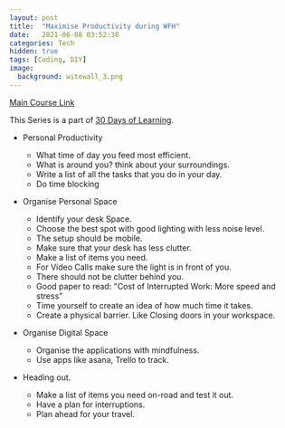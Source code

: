 ```yaml
---
layout: post
title:  "Maximise Productivity during WFH"
date:   2021-06-08 03:52:38
categories: Tech
hidden: true
tags: [Coding, DIY]
image:
  background: witewall_3.png
---
```


[Main Course Link](https://www.linkedin.com/learning/organizing-your-remote-office-for-maximum-productivity/)

This Series is a part of [30 Days of Learning](https://www.notion.so/yogeshpandey/June-30-Days-of-Learning-65a60adfdd504eb2b989649fef13e6d2).


- Personal Productivity 
  - What time of day you feed most efficient.
  - What is around you? think about your surroundings. 
  - Write a list of all the tasks that you do in your day.
  - Do time blocking

- Organise Personal Space
  - Identify your desk Space.
  - Choose the best spot with good lighting with less noise level.
  - The setup should be mobile.
  - Make sure that your desk has less clutter.
  - Make a list of items you need.
  - For Video Calls make sure the light is in front of you. 
  - There should not be clutter behind you.
  - Good paper to read: "Cost of Interrupted Work: More speed and stress"
  - Time yourself to create an idea of how much time it takes.
  - Create a physical barrier. Like Closing doors in your workspace.

- Organise Digital Space
  - Organise the applications with mindfulness.
  - Use apps like asana, Trello to track.

- Heading out.
  - Make a list of items you need on-road and test it out. 
  - Have a plan for interruptions. 
  - Plan ahead for your travel.